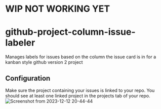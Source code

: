 # WIP NOT WORKING YET

# github-project-column-issue-labeler
Manages labels for issues based on the column the issue card is in for a kanban style github version 2 project

## Configuration
Make sure the project containing your issues is linked to your repo. You should see at least one linked project in the projects tab of your repo.
![Screenshot from 2023-12-12 20-44-44](https://github.com/FireLemons/github-project-column-issue-labeler/assets/8918762/fabfc7ae-7851-45d2-a6ab-47d3521104da)
